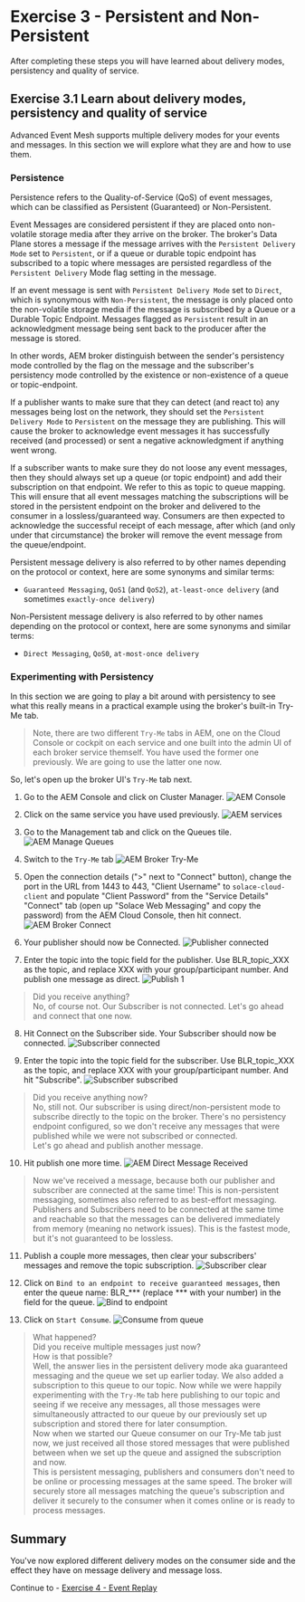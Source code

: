 # Exercise 3 - Persistent and Non-Persistent

After completing these steps you will have learned about delivery modes, persistency and quality of service.

## Exercise 3.1 Learn about delivery modes, persistency and quality of service

Advanced Event Mesh supports multiple delivery modes  for your events and messages. In this section we will explore what they are and how to use them.

### Persistence

Persistence refers to the Quality-of-Service (QoS) of event messages, which can be classified as Persistent (Guaranteed) or Non-Persistent.

Event Messages are considered persistent if they are placed onto non-volatile storage media after they arrive on the broker. The broker's Data Plane stores a message if the message arrives with the `Persistent Delivery Mode` set to `Persistent`, or if a queue or durable topic endpoint has subscribed to a topic where messages are persisted regardless of the `Persistent Delivery` Mode flag setting in the message.

If an event message is sent with `Persistent Delivery Mode` set to `Direct`, which is synonymous with `Non-Persistent`, the message is only placed onto the non-volatile storage media if the message is subscribed by a Queue or a Durable Topic Endpoint. Messages flagged as `Persistent` result in an acknowledgment message being sent back to the producer after the message is stored.

 In other words, AEM broker distinguish between the sender's persistency mode controlled by the flag on the message and the subscriber's persistency mode controlled by the existence or non-existence of a queue or topic-endpoint.

 If a publisher wants to make sure that they can detect (and react to) any messages being lost on the network, they should set the `Persistent Delivery Mode` to `Persistent` on the message they are publishing. This will cause the broker to acknowledge event messages it has successfully received (and processed) or sent a negative acknowledgment if anything went wrong.

 If a subscriber wants to make sure they do not loose any event messages, then they should always set up a queue (or topic endpoint) and add their subscription on that endpoint. We refer to this as topic to queue mapping. This will ensure that all event messages matching the subscriptions will be stored in the persistent endpoint on the broker and delivered to the consumer in a lossless/guaranteed way.
 Consumers are then expected to acknowledge the successful receipt of each message, after which (and only under that circumstance) the broker will remove the event message from the queue/endpoint.

 Persistent message delivery is also referred to by other names depending on the protocol or context, here are some synonyms and similar terms:
 - `Guaranteed Messaging`, `QoS1` (and `QoS2`), `at-least-once delivery` (and sometimes `exactly-once delivery`)

 Non-Persistent message delivery is also referred to by other names depending on the protocol or context, here are some synonyms and similar terms:
 - `Direct Messaging`, `QoS0`, `at-most-once delivery`

### Experimenting with Persistency

In this section we are going to play a bit around with persistency to see what this really means in a practical example using the broker's built-in Try-Me tab.

> Note, there are two different `Try-Me` tabs in AEM, one on the Cloud Console or cockpit on each service and one built into the admin UI of each broker service themself. You have used the former one previously. We are going to use the latter one now.

So, let's open up the broker UI's `Try-Me` tab next.

1. Go to the AEM Console and click on Cluster Manager.
![AEM Console](images/ex3-1.png)

2. Click on the same service you have used previously.
![AEM services](images/ex3-2.png)

3. Go to the Management tab and click on the Queues tile.
![AEM Manage Queues](images/ex3-3.png)

4. Switch to the `Try-Me` tab
![AEM Broker Try-Me](images/ex3-4.png)

5. Open the connection details (">" next to "Connect" button), change the port in the URL from 1443 to 443, "Client Username" to `solace-cloud-client` and populate "Client Password" from the "Service Details" "Connect" tab (open up "Solace Web Messaging" and copy the password) from the AEM Cloud Console, then hit connect.
![AEM Broker Connect](images/ex3-5.png)

6. Your publisher should now be Connected.
![Publisher connected](images/ex3-6.png)

7. Enter the topic into the topic field for the publisher. Use BLR_topic_XXX as the topic, and replace XXX with your group/participant number. And publish one message as direct.
![Publish 1](images/ex3-7.png)

> Did you receive anything?<br>
No, of course not. Our Subscriber is not connected. Let's go ahead and connect that one now.

8. Hit Connect on the Subscriber side. Your Subscriber should now be connected.
![Subscriber connected](images/ex3-8.png)

9. Enter the topic into the topic field for the subscriber. Use BLR_topic_XXX as the topic, and replace XXX with your group/participant number. And hit "Subscribe".
![Subscriber subscribed](images/ex3-9.png)

> Did you receive anything now?<br>
No, still not. Our subscriber is using direct/non-persistent mode to subscribe directly to the topic on the broker. There's no persistency endpoint configured, so we don't receive any messages that were published while we were not subscribed or connected.<br>
Let's go ahead and publish another message.

10. Hit publish one more time.
![AEM Direct Message Received](images/ex3-10.png)

> Now we've received a message, because both our publisher and subscriber are connected at the same time! This is non-persistent messaging, sometimes also referred to as best-effort messaging. Publishers and Subscribers need to be connected at the same time and reachable so that the messages can be delivered immediately from memory (meaning no network issues). This is the fastest mode, but it's not guaranteed to be lossless.

11. Publish a couple more messages, then clear your subscribers' messages and remove the topic subscription.
![Subscriber clear](images/ex3-11.png)

12. Click on `Bind to an endpoint to receive guaranteed messages`, then enter the queue name: BLR_*** (replace *** with your number) in the field for the queue.
![Bind to endpoint](images/ex3-12.png)

13. Click on `Start Consume`.
![Consume from queue](images/ex3-13.png)

> What happened?<br>
Did you receive multiple messages just now?<br>
How is that possible?<br>
Well, the answer lies in the persistent delivery mode aka guaranteed messaging and the queue we set up earlier today. We also added a subscription to this queue to our topic.
Now while we were happily experimenting with the `Try-Me` tab here publishing to our topic and seeing if we receive any messages, all those messages were simultaneously attracted to our queue by our previously set up subscription and stored there for later consumption.<br>
Now when we started our Queue consumer on our Try-Me tab just now, we just received all those stored messages that were published between when we set up the queue and assigned the subscription and now.<br>
This is persistent messaging, publishers and consumers don't need to be online or processing messages at the same speed. The broker will securely store all messages matching the queue's subscription and deliver it securely to the consumer when it comes online or is ready to process messages.

## Summary

You've now explored different delivery modes on the consumer side and the effect they have on message delivery and message loss.

Continue to - [Exercise 4 - Event Replay](../ex4/README.md)
